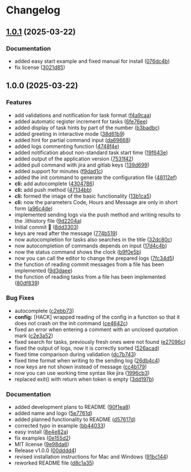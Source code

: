 # Changelog

## [1.0.1](https://github.com/LIT-Tools/lit/compare/v1.0.0...v1.0.1) (2025-03-22)


### Documentation

* added easy start example and fixed manual for install ([076dc4b](https://github.com/LIT-Tools/lit/commit/076dc4bc89badb4ce2a1eeedaa2de1f086f44252))
* fix license ([3021d85](https://github.com/LIT-Tools/lit/commit/3021d8591e427ea0afdd83089c4849edd4836df8))

## 1.0.0 (2025-03-22)


### Features

* add validations and notification for task format ([f4a9caa](https://github.com/LIT-Tools/lit/commit/f4a9caaa00b845b0aff626e1ab0e16494cdd213f))
* added automatic register increment for tasks ([6fe76ee](https://github.com/LIT-Tools/lit/commit/6fe76eeb3b335382ad11712e2bc57d8d74717205))
* added display of task hints by part of the number ([b3badbc](https://github.com/LIT-Tools/lit/commit/b3badbcde23010ff28c1b0be6e8f17b0796f1db6))
* added greeting in interactive mode ([38d61b9](https://github.com/LIT-Tools/lit/commit/38d61b9a4606ede6b18f60db089a0c8ef6f563a7))
* added hint for partial command input ([da69668](https://github.com/LIT-Tools/lit/commit/da6966897f8904a5d0885fd617a9f6c7ecf5161e))
* added logs commenting function ([4748f4e](https://github.com/LIT-Tools/lit/commit/4748f4e0c95adfb32120c1332940ca100c83cc55))
* added notification about non-standard task start time ([19f643e](https://github.com/LIT-Tools/lit/commit/19f643eb9c54eba83c9452fa02f69575a5dd07db))
* added output of the application version ([7531f42](https://github.com/LIT-Tools/lit/commit/7531f42512feec89ab0f82bf960cc63b83856c3c))
* added pull command with jira and gitlab keys ([139d699](https://github.com/LIT-Tools/lit/commit/139d69984a47beeacbe76127880d7857b73826d2))
* added support for minutes ([f9dad1c](https://github.com/LIT-Tools/lit/commit/f9dad1c5b244902529ffb3b3792d591a65b4bd74))
* added the init command to generate the configuration file ([48112ef](https://github.com/LIT-Tools/lit/commit/48112ef3eeb259827d57c819a54abcc57ed0d588))
* **cli:** add autocomplete ([4304786](https://github.com/LIT-Tools/lit/commit/4304786ba02632037d4e16da5501cc6245a850cf))
* **cli:** add push method ([47134bb](https://github.com/LIT-Tools/lit/commit/47134bb0174653b86467c8ad7aafb0801ba33d7a))
* **cli:** formed the image of the basic functionality ([13b1ca5](https://github.com/LIT-Tools/lit/commit/13b1ca530af589b7040d7294bbcf55b47d8f4eb8))
* **cli:** now the parameters Code, Hours and Message are only in short form ([a96c4de](https://github.com/LIT-Tools/lit/commit/a96c4de1d4cfa3a3aed5418af639c02b87114fca))
* implemented sending logs via the push method and writing results to the .lithistory file ([9d2204a](https://github.com/LIT-Tools/lit/commit/9d2204af8d3799895f64c46d15b2f777b305eef2))
* Initial commit 🎉 ([8dd3303](https://github.com/LIT-Tools/lit/commit/8dd33038d38836fa64895f4aa1d462639bb8bf8e))
* keys are read after the message ([774b519](https://github.com/LIT-Tools/lit/commit/774b519f5aac7ed9245ce46c22fee18bdb806548))
* now autocompletion for tasks also searches in the title ([32dc80c](https://github.com/LIT-Tools/lit/commit/32dc80c92311e91e755cb4e9bc6f92cd61d165d2))
* now autocompletion of commands depends on input ([17d4c4b](https://github.com/LIT-Tools/lit/commit/17d4c4be405f1545b625ad98abd0345e8d87cb49))
* now the status command shows the clock ([b9f0e5b](https://github.com/LIT-Tools/lit/commit/b9f0e5bbbd60e9127826d25595e11d81032c657e))
* now you can call the editor to change the prepared logs ([7fc34d5](https://github.com/LIT-Tools/lit/commit/7fc34d5575fce26dce04d7478c7fead2dc045ab2))
* the function of reading commit messages from a file has been implemented ([9d3daee](https://github.com/LIT-Tools/lit/commit/9d3daeeb01dc57d05cc72c0cbac9af422791d449))
* the function of reading tasks from a file has been implemented ([80df839](https://github.com/LIT-Tools/lit/commit/80df839ea7a032aeb923920cbb50689c67db71d3))


### Bug Fixes

* autocomplete ([c2ebb73](https://github.com/LIT-Tools/lit/commit/c2ebb732981d83d234ca63b18b0c73fae958fefc))
* **config:** [HACK] wrapped reading of the config in a function so that it does not crash on the init command ([ce4642c](https://github.com/LIT-Tools/lit/commit/ce4642c170030ffbc0180d7c5e7512b735987056))
* fixed an error when entering a comment with an unclosed quotation mark ([c2e3a52](https://github.com/LIT-Tools/lit/commit/c2e3a52bf91f5edc976fb59c3791e7d66d8564ab))
* fixed search for tasks, previously fresh ones were not found ([e27096c](https://github.com/LIT-Tools/lit/commit/e27096c28e1baca531544bf998ce48b22b1a99b9))
* fixed the output of logs, now it is correctly sorted ([526acad](https://github.com/LIT-Tools/lit/commit/526acad06ecd6f99c9352b533446b4ceb37fa70e))
* fixed time comparison during validation ([dc7b743](https://github.com/LIT-Tools/lit/commit/dc7b743bc4b267ec638d80550a3d66ffdfc0d76e))
* fixed time format when writing to the sending log ([26db4c4](https://github.com/LIT-Tools/lit/commit/26db4c4a96c080c882b0a54572edc9988644eb78))
* now keys are not shown instead of message ([cc4b179](https://github.com/LIT-Tools/lit/commit/cc4b1793a1eb8248711ccd4528cee6659224e4d0))
* now you can use working time syntax like jira ([1996cb3](https://github.com/LIT-Tools/lit/commit/1996cb3877d071696481193b99020f4dcf69d659))
* replaced exit() with return when token is empty ([3dd197b](https://github.com/LIT-Tools/lit/commit/3dd197be94cf7677a5397881159e92bdfec9d63f))


### Documentation

* added development plans to README ([90f1ea8](https://github.com/LIT-Tools/lit/commit/90f1ea852b04750bba1b955ea613acfa5ec7c202))
* added name and logo ([5e7761d](https://github.com/LIT-Tools/lit/commit/5e7761de850f757bfe3f4c868591c0b53890f7d7))
* added planned functionality to README ([d57617d](https://github.com/LIT-Tools/lit/commit/d57617d79ac5a80b182338008afbb23f3b9ef0cc))
* corrected typo in example ([bb44033](https://github.com/LIT-Tools/lit/commit/bb4403318cccb38d47537581369096413acad8e6))
* easy install ([8e4e82a](https://github.com/LIT-Tools/lit/commit/8e4e82a5ac99d4c7bb2d81e4029aac5abc536a46))
* fix examples ([0e155d2](https://github.com/LIT-Tools/lit/commit/0e155d21d042672e9a8859f872e6a41aaea33804))
* MIT license ([9e98da6](https://github.com/LIT-Tools/lit/commit/9e98da67766499e89b39d940747dde0b1373b345))
* Release v1.0.0 ([00dddd4](https://github.com/LIT-Tools/lit/commit/00dddd4a3157027c19f1b9f46dd5f8adb2ac52eb))
* revised installation instructions for Mac and Windows ([91bc144](https://github.com/LIT-Tools/lit/commit/91bc1446656ea9522aac3a01c48fc4cbfa4f429e))
* reworked README file ([d8c1a35](https://github.com/LIT-Tools/lit/commit/d8c1a35bada7c0a037ad9c5db5faa014ba7ae423))
